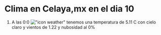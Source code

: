 # Clima en Celaya,mx en el dia 10

1. A las 0:0 !["icon weather"](http://openweathermap.org/img/w/01n.png) tenemos una temperatura de 5.11 C con cielo claro y  vientos de 1.22 y nubosidad al 0%
